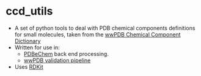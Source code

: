 # ccd_utils

* A set of python tools to deal with PDB chemical components definitions
  for small molecules, taken from the 
  [wwPDB Chemical Component Dictionary](https://www.wwpdb.org/data/ccd)
* Written for use in:
  * [PDBeChem](http://www.ebi.ac.uk/pdbe-srv/pdbechem/) back end 
  processing.
   * [wwPDB validation pipeline](https://www.wwpdb.org/validation/validation-reports)
* Uses [RDKit](http://www.rdkit.org/)

